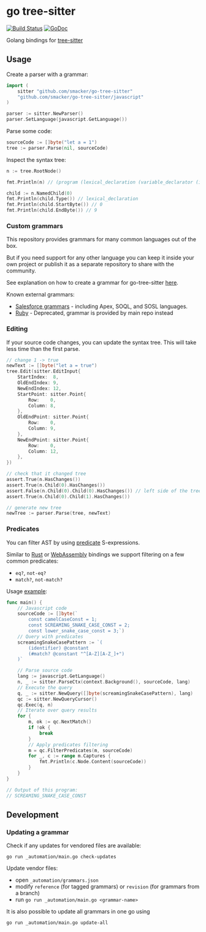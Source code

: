 # go tree-sitter

[![Build Status](https://github.com/smacker/go-tree-sitter/workflows/Test/badge.svg?branch=master)](https://github.com/smacker/go-tree-sitter/actions/workflows/test.yml?query=branch%3Amaster)
[![GoDoc](https://godoc.org/github.com/smacker/go-tree-sitter?status.svg)](https://godoc.org/github.com/smacker/go-tree-sitter)

Golang bindings for [tree-sitter](https://github.com/tree-sitter/tree-sitter)

## Usage

Create a parser with a grammar:

```go
import (
	sitter "github.com/smacker/go-tree-sitter"
	"github.com/smacker/go-tree-sitter/javascript"
)

parser := sitter.NewParser()
parser.SetLanguage(javascript.GetLanguage())
```

Parse some code:

```go
sourceCode := []byte("let a = 1")
tree := parser.Parse(nil, sourceCode)
```

Inspect the syntax tree:

```go
n := tree.RootNode()

fmt.Println(n) // (program (lexical_declaration (variable_declarator (identifier) (number))))

child := n.NamedChild(0)
fmt.Println(child.Type()) // lexical_declaration
fmt.Println(child.StartByte()) // 0
fmt.Println(child.EndByte()) // 9
```

### Custom grammars

This repository provides grammars for many common languages out of the box.

But if you need support for any other language you can keep it inside your own project or publish it as a separate repository to share with the community. 

See explanation on how to create a grammar for go-tree-sitter [here](https://github.com/smacker/go-tree-sitter/issues/57).

Known external grammars:

- [Salesforce grammars](https://github.com/aheber/tree-sitter-sfapex) - including Apex, SOQL, and SOSL languages.
- [Ruby](https://github.com/shagabutdinov/go-tree-sitter-ruby) - Deprecated, grammar is provided by main repo instead

### Editing

If your source code changes, you can update the syntax tree. This will take less time than the first parse.

```go
// change 1 -> true
newText := []byte("let a = true")
tree.Edit(sitter.EditInput{
    StartIndex:  8,
    OldEndIndex: 9,
    NewEndIndex: 12,
    StartPoint: sitter.Point{
        Row:    0,
        Column: 8,
    },
    OldEndPoint: sitter.Point{
        Row:    0,
        Column: 9,
    },
    NewEndPoint: sitter.Point{
        Row:    0,
        Column: 12,
    },
})

// check that it changed tree
assert.True(n.HasChanges())
assert.True(n.Child(0).HasChanges())
assert.False(n.Child(0).Child(0).HasChanges()) // left side of the tree didn't change
assert.True(n.Child(0).Child(1).HasChanges())

// generate new tree
newTree := parser.Parse(tree, newText)
```

### Predicates

You can filter AST by using [predicate](https://tree-sitter.github.io/tree-sitter/using-parsers#predicates) S-expressions.

Similar to [Rust](https://github.com/tree-sitter/tree-sitter/tree/master/lib/binding_rust) or [WebAssembly](https://github.com/tree-sitter/tree-sitter/blob/master/lib/binding_web) bindings we support filtering on a few common predicates:
- `eq?`, `not-eq?`
- `match?`, `not-match?`

Usage [example](./_examples/predicates/main.go):

```go
func main() {
	// Javascript code
	sourceCode := []byte(`
		const camelCaseConst = 1;
		const SCREAMING_SNAKE_CASE_CONST = 2;
		const lower_snake_case_const = 3;`)
	// Query with predicates
	screamingSnakeCasePattern := `(
		(identifier) @constant
		(#match? @constant "^[A-Z][A-Z_]+")
	)`

	// Parse source code
	lang := javascript.GetLanguage()
	n, _ := sitter.ParseCtx(context.Background(), sourceCode, lang)
	// Execute the query
	q, _ := sitter.NewQuery([]byte(screamingSnakeCasePattern), lang)
	qc := sitter.NewQueryCursor()
	qc.Exec(q, n)
	// Iterate over query results
	for {
		m, ok := qc.NextMatch()
		if !ok {
			break
		}
		// Apply predicates filtering
		m = qc.FilterPredicates(m, sourceCode)
		for _, c := range m.Captures {
			fmt.Println(c.Node.Content(sourceCode))
		}
	}
}

// Output of this program:
// SCREAMING_SNAKE_CASE_CONST
```

## Development

### Updating a grammar

Check if any updates for vendored files are available:

```
go run _automation/main.go check-updates
```

Update vendor files:

- open `_automation/grammars.json`
- modify `reference` (for tagged grammars) or `revision` (for grammars from a branch)
- run `go run _automation/main.go <grammar-name>`

It is also possible to update all grammars in one go using

```
go run _automation/main.go update-all
```
